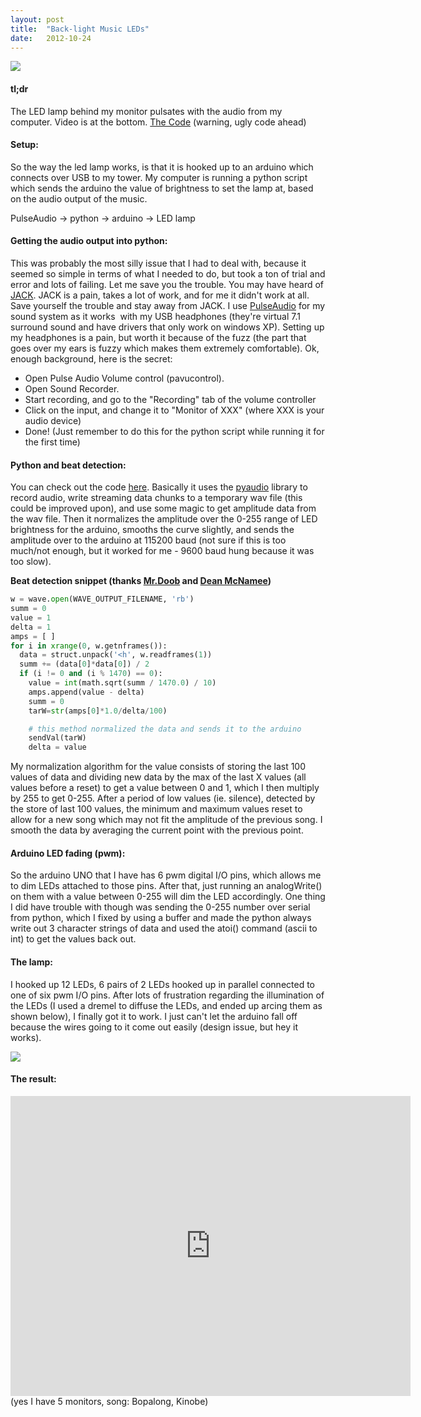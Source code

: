 ```yaml
---
layout: post
title:  "Back-light Music LEDs"
date:   2012-10-24
---
```


[![](http://1.bp.blogspot.com/-OFSn--cd2dQ/UIdrY6kyN1I/AAAAAAAAAX8/_JEaGnLWr3Q/s640/setup.jpg)](http://1.bp.blogspot.com/-OFSn--cd2dQ/UIdrY6kyN1I/AAAAAAAAAX8/_JEaGnLWr3Q/s1600/setup.jpg)

#### tl;dr
The LED lamp behind my monitor pulsates with the audio from my computer. Video is at the bottom.
[The Code](https://github.com/Zolmeister/AudioMan) (warning, ugly code ahead)

#### Setup:
So the way the led lamp works, is that it is hooked up to an arduino which connects over USB to my tower. My computer is running a python script which sends the arduino the value of brightness to set the lamp at, based on the audio output of the music.

PulseAudio -> python -> arduino -> LED lamp

#### Getting the audio output into python:
This was probably the most silly issue that I had to deal with, because it seemed so simple in terms of what I needed to do, but took a ton of trial and error and lots of failing. Let me save you the trouble. You may have heard of [JACK](http://jackaudio.org/). JACK is a pain, takes a lot of work, and for me it didn't work at all. Save yourself the trouble and stay away from JACK. I use [PulseAudio](http://www.freedesktop.org/wiki/Software/PulseAudio) for my sound system as it works &nbsp;with my USB headphones (they're virtual 7.1 surround sound and have drivers that only work on windows XP). Setting up my headphones is a pain, but worth it because of the fuzz (the part that goes over my ears is fuzzy which makes them extremely comfortable). Ok, enough background, here is the secret:

*   Open Pulse Audio Volume control (pavucontrol).
*   Open Sound Recorder.
*   Start recording, and go to the "Recording" tab of the volume controller
*   Click on the input, and change it to "Monitor of XXX" (where XXX is your audio device)
*   Done! (Just remember to do this for the python script while running it for the first time)

#### Python and beat detection:
You can check out the code [here](https://github.com/Zolmeister/AudioMan). Basically it uses the [pyaudio](http://people.csail.mit.edu/hubert/pyaudio/) library to record audio, write streaming data chunks to a temporary wav file (this could be improved upon), and use some magic to get amplitude data from the wav file. Then it normalizes the amplitude over the 0-255 range of LED brightness for the arduino, smooths the curve slightly, and sends the amplitude over to the arduino at 115200 baud (not sure if this is too much/not enough, but it worked for me - 9600 baud hung because it was too slow).

**Beat detection snippet (thanks [Mr.Doob](http://ricardocabello.com/blog/post/677) and [Dean McNamee](http://www.deanmcnamee.com/))**

```python
w = wave.open(WAVE_OUTPUT_FILENAME, 'rb')
summ = 0
value = 1
delta = 1
amps = [ ]
for i in xrange(0, w.getnframes()):
  data = struct.unpack('<h', w.readframes(1))
  summ += (data[0]*data[0]) / 2
  if (i != 0 and (i % 1470) == 0):
    value = int(math.sqrt(summ / 1470.0) / 10)
    amps.append(value - delta)
    summ = 0
    tarW=str(amps[0]*1.0/delta/100)

    # this method normalized the data and sends it to the arduino
    sendVal(tarW)
    delta = value
```

My normalization algorithm for the value consists of storing the last 100 values of data and dividing new data by the max of the last X values (all values before a reset) to get a value between 0 and 1, which I then multiply by 255 to get 0-255\. After a period of low values (ie. silence), detected by the store of last 100 values, the&nbsp;minimum&nbsp;and maximum values reset to allow for a new song which may not fit the amplitude of the previous song. I smooth the data by averaging the current point with the previous point.

#### Arduino LED fading (pwm):
So the arduino UNO that I have has 6 pwm digital I/O pins, which allows me to dim LEDs attached to those pins. After that, just running an analogWrite() on them with a value between 0-255 will dim the LED accordingly. One thing I did have trouble with though was sending the 0-255 number over serial from python, which I fixed by using a buffer and made the python always write out 3 character strings of data and used the atoi() command (ascii to int) to get the values back out.

#### The lamp:
I hooked up 12 LEDs, 6 pairs of 2 LEDs hooked up in parallel connected to one of six pwm I/O pins. After lots of frustration regarding the illumination of the LEDs (I used a dremel to diffuse the LEDs, and ended up arcing them as shown below), I finally got it to work. I just can't let the arduino fall off because the wires going to it come out easily (design issue, but hey it works).

[![](http://4.bp.blogspot.com/-IlfyYj4ZvM4/UIdrYTVbR3I/AAAAAAAAAX0/PR0QRVM_DNw/s640/lamp.jpg)](http://4.bp.blogspot.com/-IlfyYj4ZvM4/UIdrYTVbR3I/AAAAAAAAAX0/PR0QRVM_DNw/s1600/lamp.jpg)</div>

#### The result:
<iframe allowfullscreen="allowfullscreen" frameborder="0" height="480" src="http://www.youtube.com/embed/V7WKf7O7V5E" width="640"></iframe>
(yes I have 5 monitors, song: Bopalong, Kinobe)
